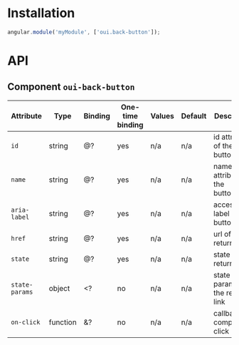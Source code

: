 # Installation

```js
angular.module('myModule', ['oui.back-button']);
```

# API

## Component `oui-back-button`

| Attribute                 | Type      | Binding   | One-time binding  | Values | Default   | Description
| ----                      | ----      | ----      | ----              | ----   | ----      | ----
| `id`                      | string    | @?        | yes               | n/a    | n/a       | id attribute of the button/link
| `name`                    | string    | @?        | yes               | n/a    | n/a       | name attribute of the button/link
| `aria-label`              | string    | @?        | yes               | n/a    | n/a       | accessibility label of the button/link
| `href`                    | string    | @?        | yes               | n/a    | n/a       | url of the return link
| `state`                   | string    | @?        | yes               | n/a    | n/a       | state of the return link
| `state-params`            | object    | <?        | no                | n/a    | n/a       | state params of the return link
| `on-click`                | function  | &?        | no                | n/a    | n/a       | callback on component click
